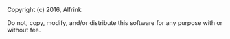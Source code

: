 Copyright (c) 2016, Alfrink

Do not, copy, modify, and/or distribute this software for any
purpose with or without fee.
